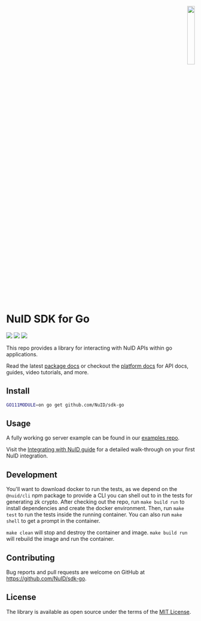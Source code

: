 <p align="right"><a href="https://nuid.io"><img src="https://nuid.io/svg/logo.svg" width="20%"></a></p>

# NuID SDK for Go

[![](https://img.shields.io/github/go-mod/go-version/NuID/sdk-go/main?color=red&label=go.mod&logo=go&logoColor=white&style=for-the-badge)](https://github.com/NuID/sdk-go)
[![](https://img.shields.io/badge/docs-latest-blue?style=for-the-badge&logo=read-the-docs)](https://pkg.go.dev/github.com/NuID/sdk-go/api/auth)
[![](https://img.shields.io/badge/docs-platform-purple?style=for-the-badge&logo=read-the-docs)](https://portal.nuid.io/docs)

This repo provides a library for interacting with NuID APIs within go
applications.

Read the latest [package docs](https://pkg.go.dev/github.com/NuID/sdk-go/api/auth) or
checkout the [platform docs](https://portal.nuid.io/docs) for API docs, guides,
video tutorials, and more.

## Install

```sh
GO111MODULE=on go get github.com/NuID/sdk-go
```

## Usage

A fully working go server example can be found in our [examples
repo](https://github.com/NuID/examples/tree/main/go).

Visit the [Integrating with
NuID guide](https://portal.nuid.io/docs/guides/integrating-with-nuid) for a
detailed walk-through on your first NuID integration.

## Development

You'll want to download docker to run the tests, as we depend on the `@nuid/cli`
npm package to provide a CLI you can shell out to in the tests for generating zk
crypto. After checking out the repo, run `make build run` to install
dependencies and create the docker environment. Then, run `make test` to run the
tests inside the running container. You can also run `make shell` to get a
prompt in the container.

`make clean` will stop and destroy the container and image. `make build run`
will rebuild the image and run the container.

## Contributing

Bug reports and pull requests are welcome on GitHub at https://github.com/NuID/sdk-go.

## License

The library is available as open source under the terms of the [MIT License](https://opensource.org/licenses/MIT).
